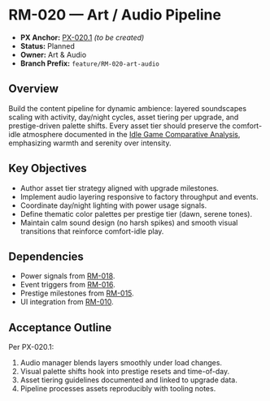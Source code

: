 # RM-020 — Art / Audio Pipeline

- **PX Anchor:** [PX-020.1](../prompts/PX-020.1.md) _(to be created)_
- **Status:** Planned
- **Owner:** Art & Audio
- **Branch Prefix:** `feature/RM-020-art-audio`

## Overview
Build the content pipeline for dynamic ambience: layered soundscapes scaling with activity, day/night cycles, asset tiering per upgrade, and prestige-driven palette shifts.
Every asset tier should preserve the comfort-idle atmosphere documented in the [Idle Game Comparative Analysis](../analysis/IdleGameComparative.md), emphasizing warmth and serenity over intensity.

## Key Objectives
- Author asset tier strategy aligned with upgrade milestones.
- Implement audio layering responsive to factory throughput and events.
- Coordinate day/night lighting with power usage signals.
- Define thematic color palettes per prestige tier (dawn, serene tones).
- Maintain calm sound design (no harsh spikes) and smooth visual transitions that reinforce comfort-idle play.

## Dependencies
- Power signals from [RM-018](RM-018.md).
- Event triggers from [RM-016](RM-016.md).
- Prestige milestones from [RM-015](RM-015.md).
- UI integration from [RM-010](RM-010.md).

## Acceptance Outline
Per PX-020.1:
1. Audio manager blends layers smoothly under load changes.
2. Visual palette shifts hook into prestige resets and time-of-day.
3. Asset tiering guidelines documented and linked to upgrade data.
4. Pipeline processes assets reproducibly with tooling notes.
